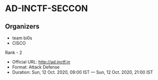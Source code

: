# AD-INCTF-SECCON

## Organizers
- team bi0s
- CISCO

Rank - 2

- Official URL: http://ad.inctf.in
- Format: Attack Defense
- Duration: Sun, 12 Oct. 2020, 09:00 IST — Sun, 12 Oct. 2020, 21:00 IST

